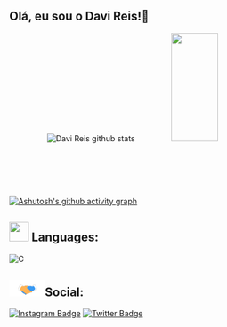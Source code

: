 ## Olá, eu sou o Davi Reis!👋

<div align="center">  
  <img width="49%" height="195px" src="https://github-readme-stats.vercel.app/api?username=Reisdrj&show_icons=true&count_private=true&hide_border=true&title_color=00BFFF&icon_color=1E90FF&text_color=c9d1d9&bg_color=0d1117" alt="Davi Reis github stats" /> 
  
  <img width="41%" height="195px" src="https://github-readme-stats.vercel.app/api/top-langs/?username=Reisdrj&layout=compact&langs_count=8&hide_border=true&title_color=00BFFF&text_color=87CEFA&bg_color=0d1117" />
</div>

<br></br>
<br></br>
 

[![Ashutosh's github activity graph](https://activity-graph.herokuapp.com/graph?username=Reisdrj&bg_color=0d1117&color=00BFFF&line=1E90FF&point=ADD8E6&area=true&hide_border=true)](https://github.com/ashutosh00710/github-readme-activity-graph)


## <img src="https://media.giphy.com/media/cIn5fTcjnKhStIeAef/giphy.gif" width="35px" height="35px">  Languages:
 
![C](https://img.shields.io/badge/C-%230077B5?style=for-the-badge&logoColor=white)
  
## <img src="https://raw.githubusercontent.com/SatYu26/SatYu26/master/Assets/Handshake.gif" heigth = "24" width = "64">Social:
  
[![Instagram Badge](https://img.shields.io/badge/Instagram-E4405F?style=for-the-badge&logo=instagram&logoColor=white)](https://www.instagram.com/davi_dos_reis/)
[![Twitter Badge](https://img.shields.io/badge/Twitter-00ACEE?style=for-the-badge&logo=Twitter&logoColor=white)](https://twitter.com/Davi_Reis03)
    
</div>
